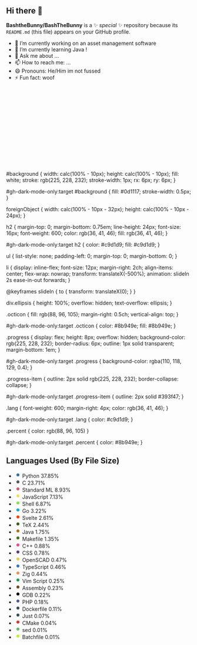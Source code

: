 ## Hi there 👋


**BashtheBunny/BashTheBunny** is a ✨ _special_ ✨ repository because its `README.md` (this file) appears on your GitHub profile.



- 🔭 I’m currently working on an asset management software
- 🌱 I’m currently learning Java !
- 💬 Ask me about ...
- 📫 How to reach me: ...
- 😄 Pronouns: He/Him im not fussed
- ⚡ Fun fact: woof



<svg id="gh-dark-mode-only" width="360" height="210" xmlns="http://www.w3.org/2000/svg">
<style>
svg {
  font-family: -apple-system, BlinkMacSystemFont, Segoe UI, Helvetica, Arial, sans-serif, Apple Color Emoji, Segoe UI Emoji;
  font-size: 14px;
  line-height: 21px;
}

#background {
  width: calc(100% - 10px);
  height: calc(100% - 10px);
  fill: white;
  stroke: rgb(225, 228, 232);
  stroke-width: 1px;
  rx: 6px;
  ry: 6px;
}

#gh-dark-mode-only:target #background {
  fill: #0d1117;
  stroke-width: 0.5px;
}

foreignObject {
  width: calc(100% - 10px - 32px);
  height: calc(100% - 10px - 24px);
}

h2 {
  margin-top: 0;
  margin-bottom: 0.75em;
  line-height: 24px;
  font-size: 16px;
  font-weight: 600;
  color: rgb(36, 41, 46);
  fill: rgb(36, 41, 46);
}

#gh-dark-mode-only:target h2 {
  color: #c9d1d9;
  fill: #c9d1d9;
}

ul {
  list-style: none;
  padding-left: 0;
  margin-top: 0;
  margin-bottom: 0;
}

li {
  display: inline-flex;
  font-size: 12px;
  margin-right: 2ch;
  align-items: center;
  flex-wrap: nowrap;
  transform: translateX(-500%);
  animation: slideIn 2s ease-in-out forwards;
}

@keyframes slideIn {
  to {
    transform: translateX(0);
  }
}

div.ellipsis {
  height: 100%;
  overflow: hidden;
  text-overflow: ellipsis;
}

.octicon {
  fill: rgb(88, 96, 105);
  margin-right: 0.5ch;
  vertical-align: top;
}

#gh-dark-mode-only:target .octicon {
  color: #8b949e;
  fill: #8b949e;
}

.progress {
  display: flex;
  height: 8px;
  overflow: hidden;
  background-color: rgb(225, 228, 232);
  border-radius: 6px;
  outline: 1px solid transparent;
  margin-bottom: 1em;
}

#gh-dark-mode-only:target .progress {
  background-color: rgba(110, 118, 129, 0.4);
}

.progress-item {
  outline: 2px solid rgb(225, 228, 232);
  border-collapse: collapse;
}

#gh-dark-mode-only:target .progress-item {
  outline: 2px solid #393f47;
}

.lang {
  font-weight: 600;
  margin-right: 4px;
  color: rgb(36, 41, 46);
}

#gh-dark-mode-only:target .lang {
  color: #c9d1d9;
}

.percent {
  color: rgb(88, 96, 105)
}

#gh-dark-mode-only:target .percent {
  color: #8b949e;
}
</style>
<g>
<rect x="5" y="5" id="background" />
<g>
<foreignObject x="21" y="17" width="318" height="176">
<div xmlns="http://www.w3.org/1999/xhtml" class="ellipsis">

<h2>Languages Used (By File Size)</h2>

<div>
<span class="progress">
<span style="background-color: #3572A5;width: 37.850%;" class="progress-item"></span><span style="background-color: #555555;width: 23.711%;" class="progress-item"></span><span style="background-color: #dc566d;width: 8.928%;" class="progress-item"></span><span style="background-color: #f1e05a;width: 7.128%;" class="progress-item"></span><span style="background-color: #89e051;width: 6.867%;" class="progress-item"></span><span style="background-color: #00ADD8;width: 3.223%;" class="progress-item"></span><span style="background-color: #ff3e00;width: 2.611%;" class="progress-item"></span><span style="background-color: #3D6117;width: 2.444%;" class="progress-item"></span><span style="background-color: #b07219;width: 1.753%;" class="progress-item"></span><span style="background-color: #427819;width: 1.349%;" class="progress-item"></span><span style="background-color: #f34b7d;width: 0.879%;" class="progress-item"></span><span style="background-color: #563d7c;width: 0.775%;" class="progress-item"></span><span style="background-color: #e5cd45;width: 0.468%;" class="progress-item"></span><span style="background-color: #3178c6;width: 0.461%;" class="progress-item"></span><span style="background-color: #ec915c;width: 0.437%;" class="progress-item"></span><span style="background-color: #199f4b;width: 0.246%;" class="progress-item"></span><span style="background-color: #6E4C13;width: 0.229%;" class="progress-item"></span><span style="background-color: #000000;width: 0.220%;" class="progress-item"></span><span style="background-color: #4F5D95;width: 0.181%;" class="progress-item"></span><span style="background-color: #384d54;width: 0.106%;" class="progress-item"></span><span style="background-color: #384d54;width: 0.074%;" class="progress-item"></span><span style="background-color: #DA3434;width: 0.037%;" class="progress-item"></span><span style="background-color: #64b970;width: 0.012%;" class="progress-item"></span><span style="background-color: #C1F12E;width: 0.009%;" class="progress-item"></span>
</span>
</div>

<ul>


<li style="animation-delay: 0ms;">
<svg xmlns="http://www.w3.org/2000/svg" class="octicon" style="fill:#3572A5;"
viewBox="0 0 16 16" version="1.1" width="16" height="16"><path
fill-rule="evenodd" d="M8 4a4 4 0 100 8 4 4 0 000-8z"></path></svg>
<span class="lang">Python</span>
<span class="percent">37.85%</span>
</li>


<li style="animation-delay: 150ms;">
<svg xmlns="http://www.w3.org/2000/svg" class="octicon" style="fill:#555555;"
viewBox="0 0 16 16" version="1.1" width="16" height="16"><path
fill-rule="evenodd" d="M8 4a4 4 0 100 8 4 4 0 000-8z"></path></svg>
<span class="lang">C</span>
<span class="percent">23.71%</span>
</li>


<li style="animation-delay: 300ms;">
<svg xmlns="http://www.w3.org/2000/svg" class="octicon" style="fill:#dc566d;"
viewBox="0 0 16 16" version="1.1" width="16" height="16"><path
fill-rule="evenodd" d="M8 4a4 4 0 100 8 4 4 0 000-8z"></path></svg>
<span class="lang">Standard ML</span>
<span class="percent">8.93%</span>
</li>


<li style="animation-delay: 450ms;">
<svg xmlns="http://www.w3.org/2000/svg" class="octicon" style="fill:#f1e05a;"
viewBox="0 0 16 16" version="1.1" width="16" height="16"><path
fill-rule="evenodd" d="M8 4a4 4 0 100 8 4 4 0 000-8z"></path></svg>
<span class="lang">JavaScript</span>
<span class="percent">7.13%</span>
</li>


<li style="animation-delay: 600ms;">
<svg xmlns="http://www.w3.org/2000/svg" class="octicon" style="fill:#89e051;"
viewBox="0 0 16 16" version="1.1" width="16" height="16"><path
fill-rule="evenodd" d="M8 4a4 4 0 100 8 4 4 0 000-8z"></path></svg>
<span class="lang">Shell</span>
<span class="percent">6.87%</span>
</li>


<li style="animation-delay: 750ms;">
<svg xmlns="http://www.w3.org/2000/svg" class="octicon" style="fill:#00ADD8;"
viewBox="0 0 16 16" version="1.1" width="16" height="16"><path
fill-rule="evenodd" d="M8 4a4 4 0 100 8 4 4 0 000-8z"></path></svg>
<span class="lang">Go</span>
<span class="percent">3.22%</span>
</li>


<li style="animation-delay: 900ms;">
<svg xmlns="http://www.w3.org/2000/svg" class="octicon" style="fill:#ff3e00;"
viewBox="0 0 16 16" version="1.1" width="16" height="16"><path
fill-rule="evenodd" d="M8 4a4 4 0 100 8 4 4 0 000-8z"></path></svg>
<span class="lang">Svelte</span>
<span class="percent">2.61%</span>
</li>


<li style="animation-delay: 1050ms;">
<svg xmlns="http://www.w3.org/2000/svg" class="octicon" style="fill:#3D6117;"
viewBox="0 0 16 16" version="1.1" width="16" height="16"><path
fill-rule="evenodd" d="M8 4a4 4 0 100 8 4 4 0 000-8z"></path></svg>
<span class="lang">TeX</span>
<span class="percent">2.44%</span>
</li>


<li style="animation-delay: 1200ms;">
<svg xmlns="http://www.w3.org/2000/svg" class="octicon" style="fill:#b07219;"
viewBox="0 0 16 16" version="1.1" width="16" height="16"><path
fill-rule="evenodd" d="M8 4a4 4 0 100 8 4 4 0 000-8z"></path></svg>
<span class="lang">Java</span>
<span class="percent">1.75%</span>
</li>


<li style="animation-delay: 1350ms;">
<svg xmlns="http://www.w3.org/2000/svg" class="octicon" style="fill:#427819;"
viewBox="0 0 16 16" version="1.1" width="16" height="16"><path
fill-rule="evenodd" d="M8 4a4 4 0 100 8 4 4 0 000-8z"></path></svg>
<span class="lang">Makefile</span>
<span class="percent">1.35%</span>
</li>


<li style="animation-delay: 1500ms;">
<svg xmlns="http://www.w3.org/2000/svg" class="octicon" style="fill:#f34b7d;"
viewBox="0 0 16 16" version="1.1" width="16" height="16"><path
fill-rule="evenodd" d="M8 4a4 4 0 100 8 4 4 0 000-8z"></path></svg>
<span class="lang">C++</span>
<span class="percent">0.88%</span>
</li>


<li style="animation-delay: 1650ms;">
<svg xmlns="http://www.w3.org/2000/svg" class="octicon" style="fill:#563d7c;"
viewBox="0 0 16 16" version="1.1" width="16" height="16"><path
fill-rule="evenodd" d="M8 4a4 4 0 100 8 4 4 0 000-8z"></path></svg>
<span class="lang">CSS</span>
<span class="percent">0.78%</span>
</li>


<li style="animation-delay: 1800ms;">
<svg xmlns="http://www.w3.org/2000/svg" class="octicon" style="fill:#e5cd45;"
viewBox="0 0 16 16" version="1.1" width="16" height="16"><path
fill-rule="evenodd" d="M8 4a4 4 0 100 8 4 4 0 000-8z"></path></svg>
<span class="lang">OpenSCAD</span>
<span class="percent">0.47%</span>
</li>


<li style="animation-delay: 1950ms;">
<svg xmlns="http://www.w3.org/2000/svg" class="octicon" style="fill:#3178c6;"
viewBox="0 0 16 16" version="1.1" width="16" height="16"><path
fill-rule="evenodd" d="M8 4a4 4 0 100 8 4 4 0 000-8z"></path></svg>
<span class="lang">TypeScript</span>
<span class="percent">0.46%</span>
</li>


<li style="animation-delay: 2100ms;">
<svg xmlns="http://www.w3.org/2000/svg" class="octicon" style="fill:#ec915c;"
viewBox="0 0 16 16" version="1.1" width="16" height="16"><path
fill-rule="evenodd" d="M8 4a4 4 0 100 8 4 4 0 000-8z"></path></svg>
<span class="lang">Zig</span>
<span class="percent">0.44%</span>
</li>


<li style="animation-delay: 2250ms;">
<svg xmlns="http://www.w3.org/2000/svg" class="octicon" style="fill:#199f4b;"
viewBox="0 0 16 16" version="1.1" width="16" height="16"><path
fill-rule="evenodd" d="M8 4a4 4 0 100 8 4 4 0 000-8z"></path></svg>
<span class="lang">Vim Script</span>
<span class="percent">0.25%</span>
</li>


<li style="animation-delay: 2400ms;">
<svg xmlns="http://www.w3.org/2000/svg" class="octicon" style="fill:#6E4C13;"
viewBox="0 0 16 16" version="1.1" width="16" height="16"><path
fill-rule="evenodd" d="M8 4a4 4 0 100 8 4 4 0 000-8z"></path></svg>
<span class="lang">Assembly</span>
<span class="percent">0.23%</span>
</li>


<li style="animation-delay: 2550ms;">
<svg xmlns="http://www.w3.org/2000/svg" class="octicon" style="fill:#000000;"
viewBox="0 0 16 16" version="1.1" width="16" height="16"><path
fill-rule="evenodd" d="M8 4a4 4 0 100 8 4 4 0 000-8z"></path></svg>
<span class="lang">GDB</span>
<span class="percent">0.22%</span>
</li>


<li style="animation-delay: 2700ms;">
<svg xmlns="http://www.w3.org/2000/svg" class="octicon" style="fill:#4F5D95;"
viewBox="0 0 16 16" version="1.1" width="16" height="16"><path
fill-rule="evenodd" d="M8 4a4 4 0 100 8 4 4 0 000-8z"></path></svg>
<span class="lang">PHP</span>
<span class="percent">0.18%</span>
</li>


<li style="animation-delay: 2850ms;">
<svg xmlns="http://www.w3.org/2000/svg" class="octicon" style="fill:#384d54;"
viewBox="0 0 16 16" version="1.1" width="16" height="16"><path
fill-rule="evenodd" d="M8 4a4 4 0 100 8 4 4 0 000-8z"></path></svg>
<span class="lang">Dockerfile</span>
<span class="percent">0.11%</span>
</li>


<li style="animation-delay: 3000ms;">
<svg xmlns="http://www.w3.org/2000/svg" class="octicon" style="fill:#384d54;"
viewBox="0 0 16 16" version="1.1" width="16" height="16"><path
fill-rule="evenodd" d="M8 4a4 4 0 100 8 4 4 0 000-8z"></path></svg>
<span class="lang">Just</span>
<span class="percent">0.07%</span>
</li>


<li style="animation-delay: 3150ms;">
<svg xmlns="http://www.w3.org/2000/svg" class="octicon" style="fill:#DA3434;"
viewBox="0 0 16 16" version="1.1" width="16" height="16"><path
fill-rule="evenodd" d="M8 4a4 4 0 100 8 4 4 0 000-8z"></path></svg>
<span class="lang">CMake</span>
<span class="percent">0.04%</span>
</li>


<li style="animation-delay: 3300ms;">
<svg xmlns="http://www.w3.org/2000/svg" class="octicon" style="fill:#64b970;"
viewBox="0 0 16 16" version="1.1" width="16" height="16"><path
fill-rule="evenodd" d="M8 4a4 4 0 100 8 4 4 0 000-8z"></path></svg>
<span class="lang">sed</span>
<span class="percent">0.01%</span>
</li>


<li style="animation-delay: 3450ms;">
<svg xmlns="http://www.w3.org/2000/svg" class="octicon" style="fill:#C1F12E;"
viewBox="0 0 16 16" version="1.1" width="16" height="16"><path
fill-rule="evenodd" d="M8 4a4 4 0 100 8 4 4 0 000-8z"></path></svg>
<span class="lang">Batchfile</span>
<span class="percent">0.01%</span>
</li>



</ul>

</div>
</foreignObject>
</g>
</g>
</svg>
